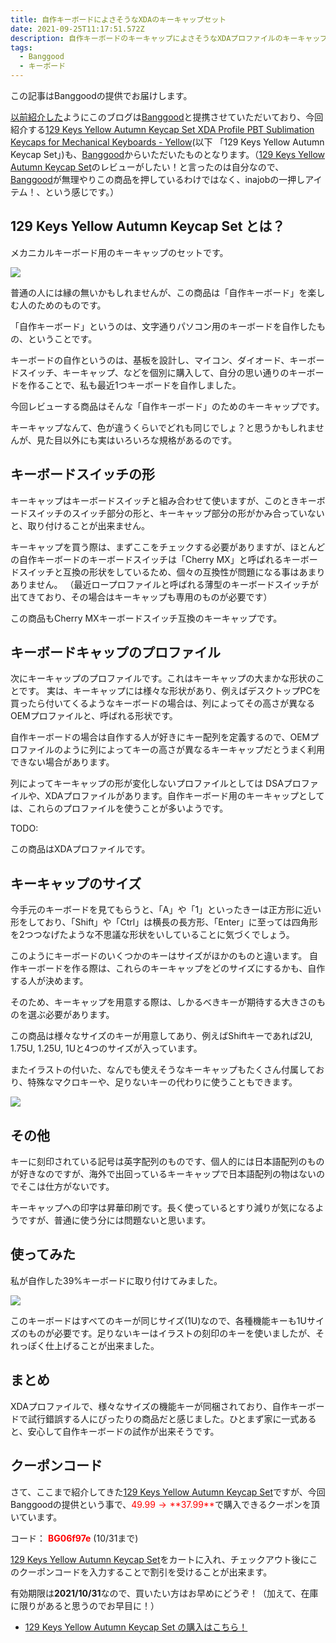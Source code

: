```yaml
---
title: 自作キーボードによさそうなXDAのキーキャップセット
date: 2021-09-25T11:17:51.572Z
description: 自作キーボードのキーキャップによさそうなXDAプロファイルのキーキャップのセットを紹介します。
tags:
  - Banggood
  - キーボード
---
```

この記事はBanggoodの提供でお届けします。

[以前紹介した](../../post/中国ecサイトbanggood/)ようにこのブログは[Banggood](https://jp.banggood.com/?p=0M092355466124202012)と提携させていただいており、今回紹介する[129 Keys Yellow Autumn Keycap Set XDA Profile PBT Sublimation Keycaps for Mechanical Keyboards - Yellow](https://www.banggood.com/129-Keys-Yellow-Autumn-Keycap-Set-XDA-Profile-PBT-Sublimation-Keycaps-for-Mechanical-Keyboards-p-1825709.html?p=0M092355466124202012)(以下 「129 Keys Yellow Autumn Keycap Set」)も、[Banggood](https://jp.banggood.com/?p=0M092355466124202012)からいただいたものとなります。（[129 Keys Yellow Autumn Keycap Set](https://www.banggood.com/129-Keys-Yellow-Autumn-Keycap-Set-XDA-Profile-PBT-Sublimation-Keycaps-for-Mechanical-Keyboards-p-1825709.html?p=0M092355466124202012)のレビューがしたい！と言ったのは自分なので、[Banggood](https://jp.banggood.com/?p=0M092355466124202012)が無理やりこの商品を押しているわけではなく、inajobの一押しアイテム！、という感じです。）

## 129 Keys Yellow Autumn Keycap Set とは？

メカニカルキーボード用のキーキャップのセットです。

![](img/autumun-keycaps-first.jpg)

普通の人には縁の無いかもしれませんが、この商品は「自作キーボード」を楽しむ人のためのものです。

「自作キーボード」というのは、文字通りパソコン用のキーボードを自作したもの、ということです。

キーボードの自作というのは、基板を設計し、マイコン、ダイオード、キーボードスイッチ、キーキャップ、などを個別に購入して、自分の思い通りのキーボードを作ることで、私も最近1つキーボードを自作しました。

今回レビューする商品はそんな「自作キーボード」のためのキーキャップです。

キーキャップなんて、色が違うくらいでどれも同じでしょ？と思うかもしれませんが、見た目以外にも実はいろいろな規格があるのです。

## キーボードスイッチの形

キーキャップはキーボードスイッチと組み合わせて使いますが、このときキーボードスイッチのスイッチ部分の形と、キーキャップ部分の形がかみ合っていないと、取り付けることが出来ません。

キーキャップを買う際は、まずここをチェックする必要がありますが、ほとんどの自作キーボードのキーボードスイッチは「Cherry MX」と呼ばれるキーボードスイッチと互換の形状をしているため、個々の互換性が問題になる事はあまりありません。
（最近ロープロファイルと呼ばれる薄型のキーボードスイッチが出てきており、その場合はキーキャップも専用のものが必要です）

この商品もCherry MXキーボードスイッチ互換のキーキャップです。

## キーボードキャップのプロファイル

次にキーキャップのプロファイルです。これはキーキャップの大まかな形状のことです。
実は、キーキャップには様々な形状があり、例えばデスクトップPCを買ったら付いてくるようなキーボードの場合は、列によってその高さが異なるOEMプロファイルと、呼ばれる形状です。

自作キーボードの場合は自作する人が好きにキー配列を定義するので、OEMプロファイルのように列によってキーの高さが異なるキーキャップだとうまく利用できない場合があります。

列によってキーキャップの形が変化しないプロファイルとしては DSAプロファイルや、XDAプロファイルがあります。自作キーボード用のキーキャップとしては、これらのプロファイルを使うことが多いようです。

TODO:

この商品はXDAプロファイルです。

## キーキャップのサイズ

今手元のキーボードを見てもらうと、「A」や「1」といったきーは正方形に近い形をしており、「Shift」や「Ctrl」は横長の長方形、「Enter」に至っては四角形を2つつなげたような不思議な形状をいしていることに気づくでしょう。

このようにキーボードのいくつかのキーはサイズがほかのものと違います。
自作キーボードを作る際は、これらのキーキャップをどのサイズにするかも、自作する人が決めます。

そのため、キーキャップを用意する際は、しかるべきキーが期待する大きさのものを選ぶ必要があります。

この商品は様々なサイズのキーが用意してあり、例えばShiftキーであれば2U, 1.75U, 1.25U, 1Uと4つのサイズが入っています。

またイラストの付いた、なんでも使えそうなキーキャップもたくさん付属しており、特殊なマクロキーや、足りないキーの代わりに使うこともできます。

![](img/autumn-keycaps-all.jpg)

## その他

キーに刻印されている記号は英字配列のものです、個人的には日本語配列のものが好きなのですが、海外で出回っているキーキャップで日本語配列の物はないのでそこは仕方がないです。

キーキャップへの印字は昇華印刷です。長く使っているとすり減りが気になるようですが、普通に使う分には問題ないと思います。

## 使ってみた

私が自作した39%キーボードに取り付けてみました。

![](img/autumn-keycaps-impl.jpg)


このキーボードはすべてのキーが同じサイズ(1U)なので、各種機能キーも1Uサイズのものが必要です。足りないキーはイラストの刻印のキーを使いましたが、それっぽく仕上げることが出来ました。

## まとめ

XDAプロファイルで、様々なサイズの機能キーが同梱されており、自作キーボードで試行錯誤する人にぴったりの商品だと感じました。ひとまず家に一式あると、安心して自作キーボードの試作が出来そうです。

## クーポンコード

さて、ここまで紹介してきた[129 Keys Yellow Autumn Keycap Set](https://www.banggood.com/129-Keys-Yellow-Autumn-Keycap-Set-XDA-Profile-PBT-Sublimation-Keycaps-for-Mechanical-Keyboards-p-1825709.html?p=0M092355466124202012)ですが、今回Banggoodの提供という事で、<span style="color:red">$49.99 → **$37.99**</span>で購入できるクーポンを頂いています。

コード：
<span style="color:red">**BG06f97e**</span> (10/31まで)

[129 Keys Yellow Autumn Keycap Set](https://www.banggood.com/129-Keys-Yellow-Autumn-Keycap-Set-XDA-Profile-PBT-Sublimation-Keycaps-for-Mechanical-Keyboards-p-1825709.html?p=0M092355466124202012)をカートに入れ、チェックアウト後にこのクーポンコードを入力することで割引を受けることが出来ます。

有効期限は**2021/10/31**なので、買いたい方はお早めにどうぞ！（加えて、在庫に限りがあると思うのでお早目に！）

* [129 Keys Yellow Autumn Keycap Set の購入はこちら！](https://www.banggood.com/129-Keys-Yellow-Autumn-Keycap-Set-XDA-Profile-PBT-Sublimation-Keycaps-for-Mechanical-Keyboards-p-1825709.html?p=0M092355466124202012)